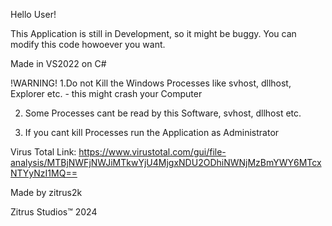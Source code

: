 Hello User!

This Application is still in Development, so it might be buggy.
You can modify this code howoever you want.

Made in VS2022 on C#


!WARNING!
1.Do not Kill the Windows Processes like svhost, dllhost,
Explorer etc. - this might crash your Computer

2. Some Processes cant be read by this Software, svhost, dllhost etc.

3. If you cant kill Processes run the Application as Administrator

Virus Total Link: https://www.virustotal.com/gui/file-analysis/MTBjNWFjNWJiMTkwYjU4MjgxNDU2ODhiNWNjMzBmYWY6MTcxNTYyNzI1MQ==


Made by zitrus2k

Zitrus Studios™ 2024
